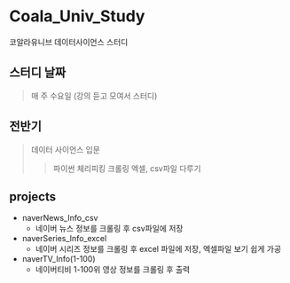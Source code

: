 # Coala_Univ_Study
코알라유니브 데이터사이언스 스터디

## 스터디 날짜
> 매 주 수요일 (강의 듣고 모여서 스터디)

## 전반기
> 데이터 사이언스 입문
>> 파이썬 체리피킹
>> 크롤링
>> 엑셀, csv파일 다루기

## projects
* naverNews_Info_csv
  * 네이버 뉴스 정보를 크롤링 후 csv파일에 저장
* naverSeries_Info_excel
  * 네이버 시리즈 정보를 크롤링 후 excel 파일에 저장, 엑셀파일 보기 쉽게 가공
* naverTV_Info(1-100)
  * 네이버티비 1-100위 영상 정보를 크롤링 후 출력

